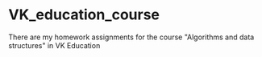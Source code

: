 # VK_education_course
There are my homework assignments for the course "Algorithms and data structures" in VK Education
